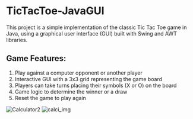 # TicTacToe-JavaGUI

This project is a simple implementation of the classic Tic Tac Toe game in Java, using a graphical user interface (GUI) built with Swing and AWT libraries.

## Game Features:

1) Play against a computer opponent or another player
2) Interactive GUI with a 3x3 grid representing the game board
3) Players can take turns placing their symbols (X or O) on the board
4) Game logic to determine the winner or a draw
5) Reset the game to play again

![Calculator2](https://github.com/dhruvrajzala/TicTacToe-JavaGUI/assets/131596460/d83ef057-7949-4ed0-9234-1eafc9904a3f)
![calci_img](https://github.com/dhruvrajzala/TicTacToe-JavaGUI/assets/131596460/57695ad4-f651-4ac1-a10b-9f79c95646db)


